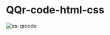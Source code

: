 # QQr-code-html-css
![ss-qrcode](https://github.com/akshau12a/QQr-code-html-css/assets/92288367/f1e7b2ce-60f6-4408-9a14-e7220ad003bf)
